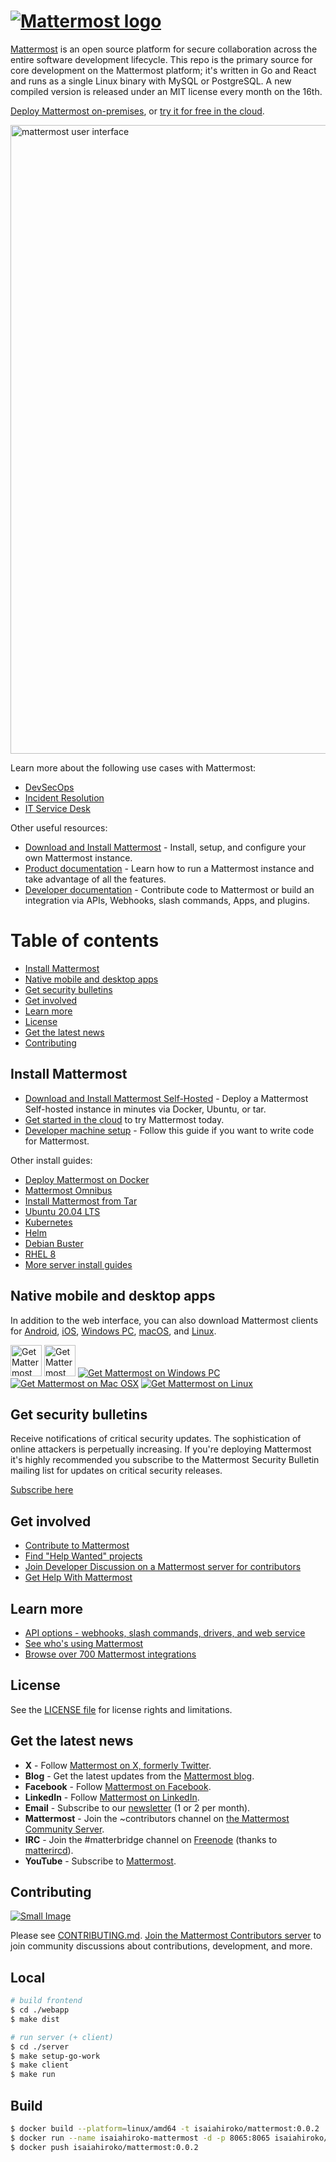 # [![Mattermost logo](https://user-images.githubusercontent.com/7205829/137170381-fe86eef0-bccc-4fdd-8e92-b258884ebdd7.png)](https://mattermost.com)

[Mattermost](https://mattermost.com) is an open source platform for secure collaboration across the entire software development lifecycle. This repo is the primary source for core development on the Mattermost platform; it's written in Go and React and runs as a single Linux binary with MySQL or PostgreSQL. A new compiled version is released under an MIT license every month on the 16th.

[Deploy Mattermost on-premises](https://mattermost.com/deploy/?utm_source=github-mattermost-server-readme), or [try it for free in the cloud](https://mattermost.com/sign-up/?utm_source=github-mattermost-server-readme).

<img width="1006" alt="mattermost user interface" src="https://user-images.githubusercontent.com/7205829/136107976-7a894c9e-290a-490d-8501-e5fdbfc3785a.png">

Learn more about the following use cases with Mattermost:

-   [DevSecOps](https://mattermost.com/solutions/use-cases/devops/?utm_source=github-mattermost-server-readme)
-   [Incident Resolution](https://mattermost.com/solutions/use-cases/incident-resolution/?utm_source=github-mattermost-server-readme)
-   [IT Service Desk](https://mattermost.com/solutions/use-cases/it-service-desk/?utm_source=github-mattermost-server-readme)

Other useful resources:

-   [Download and Install Mattermost](https://docs.mattermost.com/guides/deployment.html) - Install, setup, and configure your own Mattermost instance.
-   [Product documentation](https://docs.mattermost.com/) - Learn how to run a Mattermost instance and take advantage of all the features.
-   [Developer documentation](https://developers.mattermost.com/) - Contribute code to Mattermost or build an integration via APIs, Webhooks, slash commands, Apps, and plugins.

# Table of contents

-   [Install Mattermost](#install-mattermost)
-   [Native mobile and desktop apps](#native-mobile-and-desktop-apps)
-   [Get security bulletins](#get-security-bulletins)
-   [Get involved](#get-involved)
-   [Learn more](#learn-more)
-   [License](#license)
-   [Get the latest news](#get-the-latest-news)
-   [Contributing](#contributing)

## Install Mattermost

-   [Download and Install Mattermost Self-Hosted](https://docs.mattermost.com/guides/deployment.html) - Deploy a Mattermost Self-hosted instance in minutes via Docker, Ubuntu, or tar.
-   [Get started in the cloud](https://mattermost.com/sign-up/?utm_source=github-mattermost-server-readme) to try Mattermost today.
-   [Developer machine setup](https://developers.mattermost.com/contribute/server/developer-setup) - Follow this guide if you want to write code for Mattermost.

Other install guides:

-   [Deploy Mattermost on Docker](https://docs.mattermost.com/install/install-docker.html)
-   [Mattermost Omnibus](https://docs.mattermost.com/install/installing-mattermost-omnibus.html)
-   [Install Mattermost from Tar](https://docs.mattermost.com/install/install-tar.html)
-   [Ubuntu 20.04 LTS](https://docs.mattermost.com/install/installing-ubuntu-2004-LTS.html)
-   [Kubernetes](https://docs.mattermost.com/install/install-kubernetes.html)
-   [Helm](https://docs.mattermost.com/install/install-kubernetes.html#installing-the-operators-via-helm)
-   [Debian Buster](https://docs.mattermost.com/install/install-debian.html)
-   [RHEL 8](https://docs.mattermost.com/install/install-rhel-8.html)
-   [More server install guides](https://docs.mattermost.com/guides/deployment.html)

## Native mobile and desktop apps

In addition to the web interface, you can also download Mattermost clients for [Android](https://mattermost.com/pl/android-app/), [iOS](https://mattermost.com/pl/ios-app/), [Windows PC](https://docs.mattermost.com/install/desktop-app-install.html#windows-10-windows-8-1), [macOS](https://docs.mattermost.com/install/desktop-app-install.html#macos-10-9), and [Linux](https://docs.mattermost.com/install/desktop-app-install.html#linux).

[<img src="https://user-images.githubusercontent.com/30978331/272826427-6200c98f-7319-42c3-86d4-0b33ae99e01a.png" alt="Get Mattermost on Google Play" height="50px"/>](https://mattermost.com/pl/android-app/) [<img src="https://developer.apple.com/assets/elements/badges/download-on-the-app-store.svg" alt="Get Mattermost on the App Store" height="50px"/>](https://itunes.apple.com/us/app/mattermost/id1257222717?mt=8) [![Get Mattermost on Windows PC](https://user-images.githubusercontent.com/33878967/33095357-39cab8d2-ceb8-11e7-89a6-67dccc571ca3.png)](https://docs.mattermost.com/install/desktop.html#windows-10-windows-8-1-windows-7) [![Get Mattermost on Mac OSX](https://user-images.githubusercontent.com/33878967/33095355-39a36f2a-ceb8-11e7-9b33-73d4f6d5d6c1.png)](https://docs.mattermost.com/install/desktop.html#macos-10-9) [![Get Mattermost on Linux](https://user-images.githubusercontent.com/33878967/33095354-3990e256-ceb8-11e7-965d-b00a16e578de.png)](https://docs.mattermost.com/install/desktop.html#linux)

## Get security bulletins

Receive notifications of critical security updates. The sophistication of online attackers is perpetually increasing. If you're deploying Mattermost it's highly recommended you subscribe to the Mattermost Security Bulletin mailing list for updates on critical security releases.

[Subscribe here](https://mattermost.com/security-updates/#sign-up)

## Get involved

-   [Contribute to Mattermost](https://handbook.mattermost.com/contributors/contributors/ways-to-contribute)
-   [Find "Help Wanted" projects](https://github.com/mattermost/mattermost-server/issues?page=1&q=is%3Aissue+is%3Aopen+%22Help+Wanted%22&utf8=%E2%9C%93)
-   [Join Developer Discussion on a Mattermost server for contributors](https://community.mattermost.com/signup_user_complete/?id=f1924a8db44ff3bb41c96424cdc20676)
-   [Get Help With Mattermost](https://docs.mattermost.com/guides/get-help.html)

## Learn more

-   [API options - webhooks, slash commands, drivers, and web service](https://api.mattermost.com/)
-   [See who's using Mattermost](https://mattermost.com/customers/)
-   [Browse over 700 Mattermost integrations](https://mattermost.com/marketplace/)

## License

See the [LICENSE file](LICENSE.txt) for license rights and limitations.

## Get the latest news

-   **X** - Follow [Mattermost on X, formerly Twitter](https://twitter.com/mattermost).
-   **Blog** - Get the latest updates from the [Mattermost blog](https://mattermost.com/blog/).
-   **Facebook** - Follow [Mattermost on Facebook](https://www.facebook.com/MattermostHQ).
-   **LinkedIn** - Follow [Mattermost on LinkedIn](https://www.linkedin.com/company/mattermost/).
-   **Email** - Subscribe to our [newsletter](https://mattermost.us11.list-manage.com/subscribe?u=6cdba22349ae374e188e7ab8e&id=2add1c8034) (1 or 2 per month).
-   **Mattermost** - Join the ~contributors channel on [the Mattermost Community Server](https://community.mattermost.com).
-   **IRC** - Join the #matterbridge channel on [Freenode](https://freenode.net/) (thanks to [matterircd](https://github.com/42wim/matterircd)).
-   **YouTube** - Subscribe to [Mattermost](https://www.youtube.com/@MattermostHQ).

## Contributing

[![Small Image](https://img.shields.io/badge/Contribute%20with-Gitpod-908a85?logo=gitpod)](https://gitpod.io/#https://github.com/mattermost/mattermost)

Please see [CONTRIBUTING.md](./CONTRIBUTING.md).
[Join the Mattermost Contributors server](https://community.mattermost.com/signup_user_complete/?id=codoy5s743rq5mk18i7u5ksz7e) to join community discussions about contributions, development, and more.

## Local

```bash
# build frontend
$ cd ./webapp
$ make dist

# run server (+ client)
$ cd ./server
$ make setup-go-work
$ make client
$ make run
```

## Build

```bash
$ docker build --platform=linux/amd64 -t isaiahiroko/mattermost:0.0.2 .
$ docker run --name isaiahiroko-mattermost -d -p 8065:8065 isaiahiroko/mattermost:0.0.2
$ docker push isaiahiroko/mattermost:0.0.2
```

